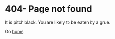 # 404- Page not found

It is pitch black. You are likely to be eaten by a grue.

Go <a href="https://notes.davidralphlewis.co.uk" >home</a>.
